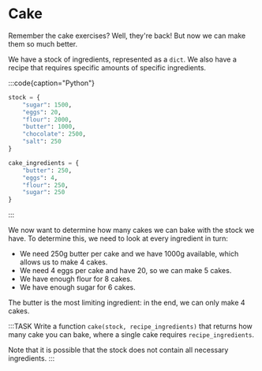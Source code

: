 # Cake

Remember the cake exercises?
Well, they're back!
But now we can make them so much better.

We have a stock of ingredients, represented as a `dict`.
We also have a recipe that requires specific amounts of specific ingredients.

:::code{caption="Python"}

```python
stock = {
    "sugar": 1500,
    "eggs": 20,
    "flour": 2000,
    "butter": 1000,
    "chocolate": 2500,
    "salt": 250
}

cake_ingredients = {
    "butter": 250,
    "eggs": 4,
    "flour": 250,
    "sugar": 250
}
```

:::

We now want to determine how many cakes we can bake with the stock we have.
To determine this, we need to look at every ingredient in turn:

* We need 250g butter per cake and we have 1000g available, which allows us to make 4 cakes.
* We need 4 eggs per cake and have 20, so we can make 5 cakes.
* We have enough flour for 8 cakes.
* We have enough sugar for 6 cakes.

The butter is the most limiting ingredient: in the end, we can only make 4 cakes.

:::TASK
Write a function `cake(stock, recipe_ingredients)` that returns how many cake you can bake, where a single cake requires `recipe_ingredients`.

Note that it is possible that the stock does not contain all necessary ingredients.
:::

